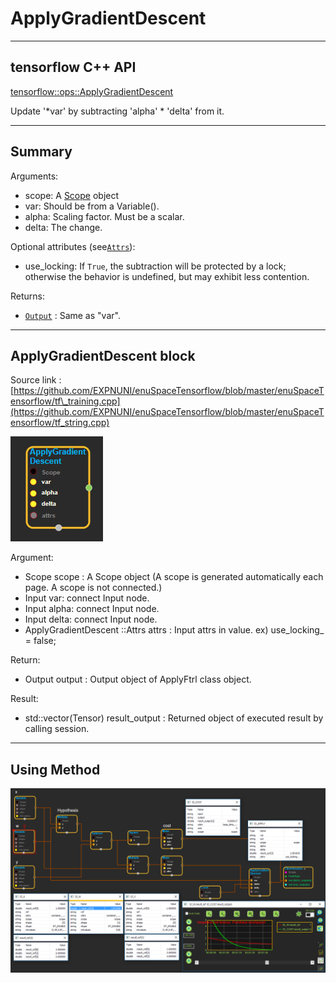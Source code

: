 # ApplyGradientDescent

---

## tensorflow C++ API

[tensorflow::ops::ApplyGradientDescent](https://www.tensorflow.org/api_docs/cc/class/tensorflow/ops/apply-gradient-descent)

Update '\*var' by subtracting 'alpha' \* 'delta' from it.

---

## Summary

Arguments:

* scope: A [Scope](https://www.tensorflow.org/api_docs/cc/class/tensorflow/scope.html#classtensorflow_1_1_scope) object
* var: Should be from a Variable\(\).
* alpha: Scaling factor. Must be a scalar.
* delta: The change.

Optional attributes \(see[`Attrs`](https://www.tensorflow.org/api_docs/cc/struct/tensorflow/ops/apply-gradient-descent/attrs.html#structtensorflow_1_1ops_1_1_apply_gradient_descent_1_1_attrs)\):

* use\_locking: If `True`, the subtraction will be protected by a lock; otherwise the behavior is undefined, but may exhibit less contention.

Returns:

* [`Output`](https://www.tensorflow.org/api_docs/cc/class/tensorflow/output.html#classtensorflow_1_1_output) : Same as "var".

---

## ApplyGradientDescent block

Source link : [https://github.com/EXPNUNI/enuSpaceTensorflow/blob/master/enuSpaceTensorflow/tf\_training.cpp](https://github.com/EXPNUNI/enuSpaceTensorflow/blob/master/enuSpaceTensorflow/tf_string.cpp)

![](/assets/training/ApplyGradientDescent1.jpg)

Argument:

* Scope scope : A Scope object \(A scope is generated automatically each page. A scope is not connected.\)
* Input var: connect  Input node.
* Input alpha: connect  Input node.
* Input delta: connect  Input node.
* ApplyGradientDescent ::Attrs attrs : Input attrs in value. ex\) use\_locking\_ = false;

Return:

* Output output : Output object of ApplyFtrl class object.

Result:

* std::vector\(Tensor\) result\_output : Returned object of executed result by calling session.

---

## Using Method

![](/assets/tutorial/gradient-descent2.png)

